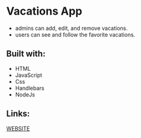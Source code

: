 <!-- @format -->

# Vacations App

- admins can add, edit, and remove vacations.
- users can see and follow the favorite vacations.

## Built with:

- HTML
- JavaScript
- Css
- Handlebars
- NodeJs

## Links:

[WEBSITE](https://vacpar.herokuapp.com/)

